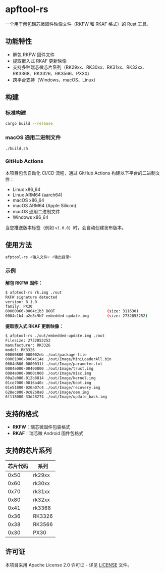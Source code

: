 # apftool-rs

一个用于解包瑞芯微固件映像文件（RKFW 和 RKAF 格式）的 Rust 工具。

## 功能特性

- 解包 RKFW 固件文件
- 提取嵌入式 RKAF 更新映像
- 支持多种瑞芯微芯片系列（RK29xx、RK30xx、RK31xx、RK32xx、RK3368、RK3326、RK3566、PX30）
- 跨平台支持（Windows、macOS、Linux）

## 构建

### 标准构建
```bash
cargo build --release
```

### macOS 通用二进制文件
```bash
./build.sh
```

### GitHub Actions
本项目包含自动化 CI/CD 流程，通过 GitHub Actions 构建以下平台的二进制文件：
- Linux x86_64
- Linux ARM64 (aarch64)
- macOS x86_64
- macOS ARM64 (Apple Silicon)
- macOS 通用二进制文件
- Windows x86_64

当您推送版本标签（例如 `v1.0.0`）时，会自动创建发布版本。

## 使用方法

```bash
afptool-rs <输入文件> <输出目录>
```

### 示例

**解包 RKFW 固件：**
```bash
$ afptool-rs rk.img ./out
RKFW signature detected
version: 8.1.0
family: PX30
00000066-0004c1b3 BOOT                       (size: 311630)
0004c1b4-a2e8c9b7 embedded-update.img        (size: 2732853252)
```

**提取嵌入式 RKAF 更新映像：**
```bash
$ afptool-rs ./out/embedded-update.img ./out 
Filesize: 2732853252
manufacturer: RK3326
model: RK3326
00000800-000002eb ./out/package-file
00001000-0004c14e ./out/Image/MiniLoaderAll.bin
0004d800-0000031f ./out/Image/parameter.txt
0004e000-00400000 ./out/Image/trust.img
0084e000-0000c000 ./out/Image/misc.img
00a2e000-012b8814 ./out/Image/kernel.img
01ce7000-0016a40c ./out/Image/boot.img
01e51800-026a07c4 ./out/Image/recovery.img
628ec800-0c82b0a0 ./out/Image/oem.img
6f118000-33d28274 ./out/Image/update_back.img
```

## 支持的格式

- **RKFW**：瑞芯微固件包装格式
- **RKAF**：瑞芯微 Android 固件包格式

## 支持的芯片系列

| 芯片代码 | 系列 |
|----------|------|
| 0x50 | rk29xx |
| 0x60 | rk30xx |
| 0x70 | rk31xx |
| 0x80 | rk32xx |
| 0x41 | rk3368 |
| 0x36 | RK3326 |
| 0x38 | RK3566 |
| 0x30 | PX30 |

## 许可证

本项目采用 Apache License 2.0 许可证 - 详见 [LICENSE](LICENSE) 文件。

